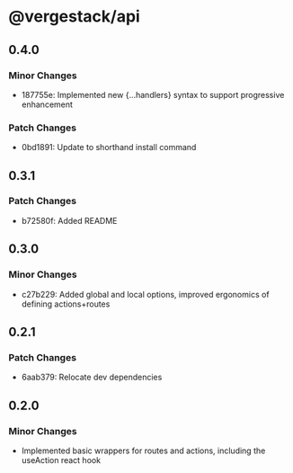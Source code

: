 # @vergestack/api

## 0.4.0

### Minor Changes

- 187755e: Implemented new {...handlers} syntax to support progressive enhancement

### Patch Changes

- 0bd1891: Update to shorthand install command

## 0.3.1

### Patch Changes

- b72580f: Added README

## 0.3.0

### Minor Changes

- c27b229: Added global and local options, improved ergonomics of defining actions+routes

## 0.2.1

### Patch Changes

- 6aab379: Relocate dev dependencies

## 0.2.0

### Minor Changes

- Implemented basic wrappers for routes and actions, including the useAction react hook
